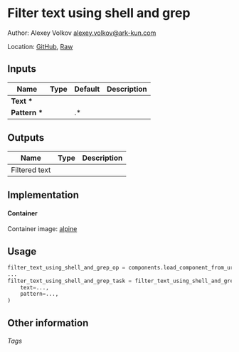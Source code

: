 <!-- BEGIN_GENERATED_CONTENT -->
# Filter text using shell and grep

Author: Alexey Volkov <alexey.volkov@ark-kun.com>

Location: [GitHub](https://github.com/Ark-kun/pipeline_components/blob/master/components/sample/Shell_script/component.yaml), [Raw](https://raw.githubusercontent.com/Ark-kun/pipeline_components/master/components/sample/Shell_script/component.yaml)

## Inputs

|Name|Type|Default|Description|
|-|-|-|-|
|**Text** **\***||||
|**Pattern** **\***||.*||

## Outputs

|Name|Type|Description|
|-|-|-|
|Filtered text|||

## Implementation

#### Container

Container image: [alpine](https://hub.docker.com/r/_/)

## Usage

```python
filter_text_using_shell_and_grep_op = components.load_component_from_url("https://raw.githubusercontent.com/Ark-kun/pipeline_components/master/components/sample/Shell_script/component.yaml")
...
filter_text_using_shell_and_grep_task = filter_text_using_shell_and_grep_op(
    text=...,
    pattern=...,
)
```

## Other information

###### Tags

<!-- END_GENERATED_CONTENT -->
